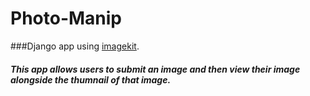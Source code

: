 Photo-Manip
===========

###Django app using [imagekit](https://github.com/matthewwithanm/django-imagekit). 

##### This app allows users to submit an image and then view their image alongside the thumnail of that image.
